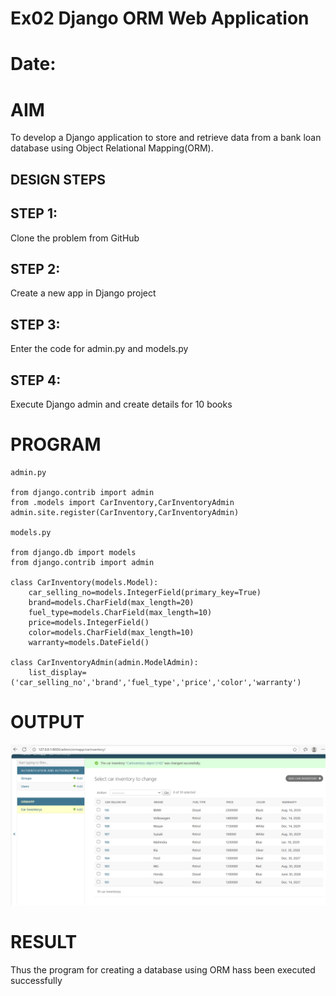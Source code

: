 # Ex02 Django ORM Web Application
# Date:
# AIM
To develop a Django application to store and retrieve data from a bank loan database using Object Relational Mapping(ORM).

## DESIGN STEPS
## STEP 1:
Clone the problem from GitHub

## STEP 2:
Create a new app in Django project

## STEP 3:
Enter the code for admin.py and models.py

## STEP 4:
Execute Django admin and create details for 10 books

# PROGRAM

``` 
admin.py 

from django.contrib import admin
from .models import CarInventory,CarInventoryAdmin
admin.site.register(CarInventory,CarInventoryAdmin)

models.py
 
from django.db import models
from django.contrib import admin 

class CarInventory(models.Model):
    car_selling_no=models.IntegerField(primary_key=True)
    brand=models.CharField(max_length=20)
    fuel_type=models.CharField(max_length=10)
    price=models.IntegerField()
    color=models.CharField(max_length=10)
    warranty=models.DateField()

class CarInventoryAdmin(admin.ModelAdmin):
    list_display=('car_selling_no','brand','fuel_type','price','color','warranty')
```
# OUTPUT

![alt text](<Screenshot 2025-09-21 191324.png>)


# RESULT
Thus the program for creating a database using ORM hass been executed successfully
